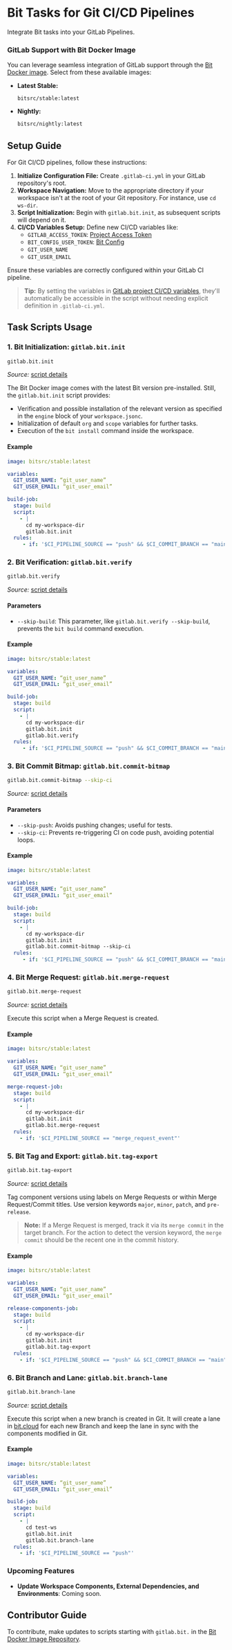 # Bit Tasks for Git CI/CD Pipelines

Integrate Bit tasks into your GitLab Pipelines.

### GitLab Support with Bit Docker Image
You can leverage seamless integration of GitLab support through the [Bit Docker image](https://github.com/bit-tasks/bit-docker-image). Select from these available images:

- **Latest Stable:** 
  ```
  bitsrc/stable:latest
  ```
  
- **Nightly:** 
  ```bash
  bitsrc/nightly:latest
  ```

## Setup Guide
For Git CI/CD pipelines, follow these instructions:

1. **Initialize Configuration File:** Create `.gitlab-ci.yml` in your GitLab repository's root.
2. **Workspace Navigation:** Move to the appropriate directory if your workspace isn't at the root of your Git repository. For instance, use `cd ws-dir`.
3. **Script Initialization:** Begin with `gitlab.bit.init`, as subsequent scripts will depend on it.
4. **CI/CD Variables Setup:** Define new CI/CD variables like:
   - `GITLAB_ACCESS_TOKEN`: [Project Access Token](https://docs.gitlab.com/ee/user/project/settings/project_access_tokens.html)
   - `BIT_CONFIG_USER_TOKEN`: [Bit Config](https://bit.dev/reference/config/bit-config/)
   - `GIT_USER_NAME`
   - `GIT_USER_EMAIL`
   
Ensure these variables are correctly configured within your GitLab CI pipeline.

> **Tip:** By setting the variables in [GitLab project CI/CD variables](https://docs.gitlab.com/ee/ci/variables/), they'll automatically be accessible in the script without needing explicit definition in `.gitlab-ci.yml`.

## Task Scripts Usage

### 1. Bit Initialization: `gitlab.bit.init`

```bash
gitlab.bit.init
```
*Source:* [script details](https://github.com/bit-tasks/bit-docker-image/blob/main/scripts/gitlab.bit.init)

The Bit Docker image comes with the latest Bit version pre-installed. Still, the `gitlab.bit.init` script provides:

- Verification and possible installation of the relevant version as specified in the `engine` block of your `workspace.jsonc`.
- Initialization of default `org` and `scope` variables for further tasks.
- Execution of the `bit install` command inside the workspace.

#### Example
```yaml
image: bitsrc/stable:latest

variables:
  GIT_USER_NAME: “git_user_name”
  GIT_USER_EMAIL: “git_user_email”

build-job:
  stage: build
  script: 
    - |
      cd my-workspace-dir
      gitlab.bit.init
  rules:
     - if: '$CI_PIPELINE_SOURCE == "push" && $CI_COMMIT_BRANCH == "main"'
```

### 2. Bit Verification: `gitlab.bit.verify`

```bash
gitlab.bit.verify
```
*Source:* [script details](https://github.com/bit-tasks/bit-docker-image/blob/main/scripts/gitlab.bit.verify)

#### Parameters

- `--skip-build`: This parameter, like `gitlab.bit.verify --skip-build`, prevents the `bit build` command execution.

#### Example
```yaml
image: bitsrc/stable:latest

variables:
  GIT_USER_NAME: “git_user_name”
  GIT_USER_EMAIL: “git_user_email”

build-job:
  stage: build
  script: 
    - |
      cd my-workspace-dir
      gitlab.bit.init
      gitlab.bit.verify
  rules:
     - if: '$CI_PIPELINE_SOURCE == "push" && $CI_COMMIT_BRANCH == "main"'
```

### 3. Bit Commit Bitmap: `gitlab.bit.commit-bitmap`

```bash
gitlab.bit.commit-bitmap --skip-ci
```
*Source:* [script details](https://github.com/bit-tasks/bit-docker-image/blob/main/scripts/gitlab.bit.commit-bitmap)

#### Parameters

- `--skip-push`: Avoids pushing changes; useful for tests.
- `--skip-ci`: Prevents re-triggering CI on code push, avoiding potential loops.

#### Example
```yaml
image: bitsrc/stable:latest

variables:
  GIT_USER_NAME: “git_user_name”
  GIT_USER_EMAIL: “git_user_email”

build-job:
  stage: build
  script: 
    - |
      cd my-workspace-dir
      gitlab.bit.init
      gitlab.bit.commit-bitmap --skip-ci
  rules:
     - if: '$CI_PIPELINE_SOURCE == "push" && $CI_COMMIT_BRANCH == "main"'
```

### 4. Bit Merge Request: `gitlab.bit.merge-request`

```bash
gitlab.bit.merge-request
```
*Source:* [script details](https://github.com/bit-tasks/bit-docker-image/blob/main/scripts/gitlab.bit.merge-request)

Execute this script when a Merge Request is created.

#### Example
```yaml
image: bitsrc/stable:latest

variables:
  GIT_USER_NAME: “git_user_name”
  GIT_USER_EMAIL: “git_user_email”

merge-request-job:
  stage: build
  script: 
    - |
      cd my-workspace-dir
      gitlab.bit.init
      gitlab.bit.merge-request
  rules:
    - if: '$CI_PIPELINE_SOURCE == "merge_request_event"'
```

### 5. Bit Tag and Export: `gitlab.bit.tag-export`

```bash
gitlab.bit.tag-export
```
*Source:* [script details](https://github.com/bit-tasks/bit-docker-image/blob/main/scripts/gitlab.bit.tag-export)

Tag component versions using labels on Merge Requests or within Merge Request/Commit titles. Use version keywords `major`, `minor`, `patch`, and `pre-release`.

> **Note:** If a Merge Request is merged, track it via its `merge commit` in the target branch. For the action to detect the version keyword, the `merge commit` should be the recent one in the commit history.

#### Example
```yaml
image: bitsrc/stable:latest

variables:
  GIT_USER_NAME: “git_user_name”
  GIT_USER_EMAIL: “git_user_email”

release-components-job:
  stage: build
  script: 
    - |
      cd my-workspace-dir
      gitlab.bit.init
      gitlab.bit.tag-export
  rules:
    - if: '$CI_PIPELINE_SOURCE == "push" && $CI_COMMIT_BRANCH == "main"'
```

### 6. Bit Branch and Lane: `gitlab.bit.branch-lane`

```bash
gitlab.bit.branch-lane
```
*Source:* [script details](https://github.com/bit-tasks/bit-docker-image/blob/main/scripts/gitlab.bit.branch-lane)

Execute this script when a new branch is created in Git. It will create a lane in [bit.cloud](https://bit.cloud) for each new Branch and keep the lane in sync with the components modified in Git.

#### Example
```yaml
image: bitsrc/stable:latest

variables:
  GIT_USER_NAME: “git_user_name”
  GIT_USER_EMAIL: “git_user_email”

build-job:
  stage: build
  script: 
    - |
      cd test-ws
      gitlab.bit.init
      gitlab.bit.branch-lane
  rules:
    - if: '$CI_PIPELINE_SOURCE == "push"'
```

### Upcoming Features
- **Update Workspace Components, External Dependencies, and Environments**: Coming soon.

## Contributor Guide

To contribute, make updates to scripts starting with `gitlab.bit.` in the [Bit Docker Image Repository](https://github.com/bit-tasks/bit-docker-image).
